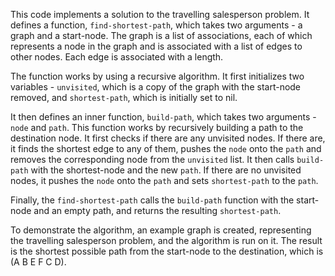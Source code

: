 This code implements a solution to the travelling salesperson problem. It defines a function, `find-shortest-path`, which takes two arguments - a graph and a start-node. The graph is a list of associations, each of which represents a node in the graph and is associated with a list of edges to other nodes. Each edge is associated with a length.

The function works by using a recursive algorithm. It first initializes two variables - `unvisited`, which is a copy of the graph with the start-node removed, and `shortest-path`, which is initially set to nil.

It then defines an inner function, `build-path`, which takes two arguments - `node` and `path`. This function works by recursively building a path to the destination node. It first checks if there are any unvisited nodes. If there are, it finds the shortest edge to any of them, pushes the `node` onto the `path` and removes the corresponding node from the `unvisited` list. It then calls `build-path` with the shortest-node and the new `path`. If there are no unvisited nodes, it pushes the `node` onto the `path` and sets `shortest-path` to the `path`.

Finally, the `find-shortest-path` calls the `build-path` function with the start-node and an empty path, and returns the resulting `shortest-path`.

To demonstrate the algorithm, an example graph is created, representing the travelling salesperson problem, and the algorithm is run on it. The result is the shortest possible path from the start-node to the destination, which is (A B E F C D).